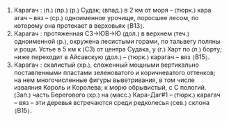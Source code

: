 ---
---

1. Карагач
: ⦅п.⦆ ⦅пр.⦆ ⦅р.⦆ Судак; ⦅впад.⦆ в 2 км от моря – ⦅тюрк.⦆ кара агач – вяз – ⦅ср.⦆ одноименное урочище, поросшее лесом, по которому она протекает в верховьях ⦃В13⦄.
2. Карагач
: протяженная СЗ→ЮВ→Ю ⦅дол.⦆ в верхнем ⦅теч.⦆ одноименной ⦅р.⦆, окружена лесистыми горами, по тальвегу поляны и рощи. Устье в 5 км к ⦅СЗ⦆ от центра Судака, у ⦅г.⦆ Харт по ⦅л.⦆ борту; ниже переходит в Айсавскую ⦅дол.⦆ – ⦅тюрк.⦆ карагач – вяз ⦃В15⦄.
3. Карагач
: скалистый ⦅хр.⦆, сложенный мощными вертикально поставленными пластами зеленоватого и коричневатого оттенков; на нем многочисленные фигуры выветривания, в том числе изваяния Король и Королева; к морю обрывистый, с С пологий. ⦅Зап.⦆ часть Берегового ⦅хр.⦆ на ⦅масс.⦆ Кара-Даг#1 – ⦅тюрк.⦆ карагач – вяз – эти деревья встречаются среди редколесья ⦅сев.⦆ склона ⦃В15⦄.
